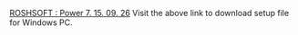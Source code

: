 <p><a href="https://goo.gl/zzaHSU">ROSHSOFT : Power 7. 15. 09. 26</a>
Visit the above link to download setup file for Windows PC.</p>